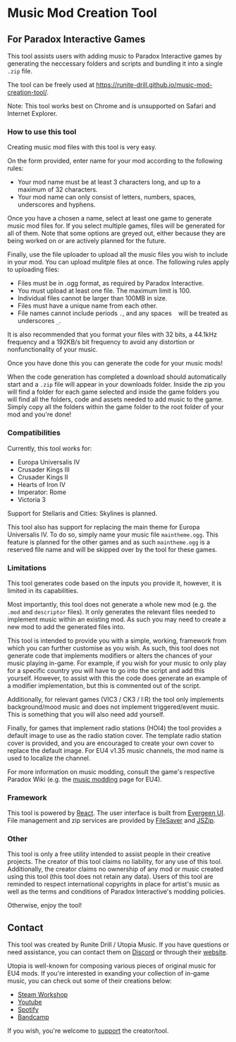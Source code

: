 # Music Mod Creation Tool

## For Paradox Interactive Games

This tool assists users with adding music to Paradox Interactive games by generating the neccessary folders and scripts and bundling it into a single `.zip` file.

The tool can be freely used at https://runite-drill.github.io/music-mod-creation-tool/.

Note: This tool works best on Chrome and is unsupported on Safari and Internet Explorer.

### How to use this tool

Creating music mod files with this tool is very easy.

On the form provided, enter name for your mod according to the following rules:
- Your mod name must be at least 3 characters long, and up to a maximum of 32 characters.
- Your mod name can only consist of letters, numbers, spaces, underscores and hyphens.

Once you have a chosen a name, select at least one game to generate music mod files for. If you select multiple games, files will be generated for all of them. Note that some options are greyed out, either because they are being worked on or are actively planned for the future.

Finally, use the file uploader to upload all the music files you wish to include in your mod. You can upload mulitple files at once. The following rules apply to uploading files:
- Files must be in .ogg format, as required by Paradox Interactive.
- You must upload at least one file. The maximum limit is 100.
- Individual files cannot be larger than 100MB in size.
- Files must have a unique name from each other.
- File names cannot include periods `.`, and any spaces ` ` will be treated as underscores `_`.

It is also recommended that you format your files with 32 bits, a 44.1kHz frequency and a 192KB/s bit frequency to avoid any distortion or nonfunctionality of your music.

Once you have done this you can generate the code for your music mods!

When the code generation has completed a download should automatically start and a `.zip` file will appear in your downloads folder. Inside the zip you will find a folder for each game selected and inside the game folders you will find all the folders, code and assets needed to add music to the game. Simply copy all the folders within the game folder to the root folder of your mod and you're done!


### Compatibilities

Currently, this tool works for:
- Europa Universalis IV
- Crusader Kings III
- Crusader Kings II
- Hearts of Iron IV
- Imperator: Rome
- Victoria 3

Support for Stellaris and Cities: Skylines is planned.

This tool also has support for replacing the main theme for Europa Universalis IV. To do so, simply name your music file `maintheme.ogg`. This feature is planned for the other games and as such `maintheme.ogg` is a reserved file name and will be skipped over by the tool for these games.

### Limitations

This tool generates code based on the inputs you provide it, however, it is limited in its capabilities. 

Most importantly, this tool does not generate a whole new mod (e.g. the `.mod` and `descriptor` files). It only generates the relevant files needed to implement music within an existing mod. As such you may need to create a new mod to add the generated files into.

This tool is intended to provide you with a simple, working, framework from which you can further customise as you wish. As such, this tool does not generate code that implements modifiers or alters the chances of your music playing in-game. For example, if you wish for your music to only play for a specific country you will have to go into the script and add this yourself. However, to assist with this the code does generate an example of a modifier implementation, but this is commented out of the script. 

Additionally, for relevant games (VIC3 / CK3 / I:R) the tool only implements background/mood music and does not implement triggered/event music. This is something that you will also need add yourself.

Finally, for games that implement radio stations (HOI4) the tool provides a default image to use as the radio station cover. The template radio station cover is provided, and you are encouraged to create your own cover to replace the default image. For EU4 v1.35 music channels, the mod name is used to localize the channel.

For more information on music modding, consult the game's respective Paradox Wiki (e.g. the [music modding](https://eu4.paradoxwikis.com/Music_modding) page for EU4).

### Framework

This tool is powered by [React](https://reactjs.org). The user interface is built from [Evergeen UI](https://evergreen.segment.com). File management and zip services are provided by [FileSaver](https://github.com/eligrey/FileSaver.js) and [JSZip](https://stuk.github.io/jszip/).

### Other

This tool is only a free utility intended to assist people in their creative projects. The creator of this tool claims no liability, for any  use of this tool. Additionally, the creator claims no ownership of any mod or music created using this tool (this tool does not retain any data). Users of this tool are reminded to respect international copyrights in place for artist's music as well as the terms and conditions of Paradox Interactive's modding policies.

Otherwise, enjoy the tool!

## Contact

This tool was created by Runite Drill / Utopia Music. If you have questions or need assistance, you can contact them on [Discord](https://discord.gg/SdQhfBM) or through their [website](www.utopiamusic.net/contact).

Utopia is well-known for composing various pieces of original music for EU4 mods. If you're interested in exanding your collection of in-game music, you can check out some of their creations below:

- [Steam Workshop](https://steamcommunity.com/sharedfiles/filedetails/?id=2240429843)
- [Youtube](https://www.youtube.com/channel/UCKfQv7M94LPdACI2e4AmVww)
- [Spotify](https://open.spotify.com/artist/0mfgyFocLTW5Piqx811ZUv)
- [Bandcamp](https://utopiamusicnz.bandcamp.com)

If you wish, you're welcome to [support](https://www.buymeacoffee.com/utopia) the creator/tool.
